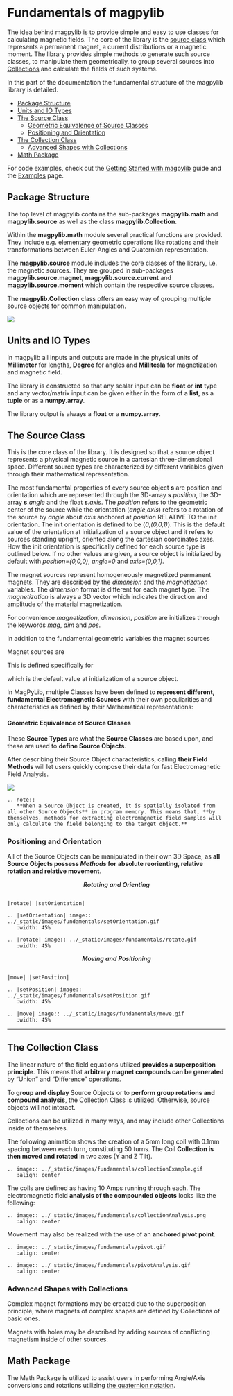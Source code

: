 # Fundamentals of magpylib

The idea behind magpylib is to provide simple and easy to use classes for calculating magnetic fields. The core of the library is the [source class](#source-class) which represents a permanent magnet, a current distributions or a magnetic moment. The library provides simple methods to generate such source classes, to manipulate them geometrically, to group several sources into [Collections](#the-collection-class) and calculate the fields of such systems. 

In this part of the documentation the fundamental structure of the magpylib library is detailed.

  - [Package Structure](#package-structure)
  - [Units and IO Types](#units-and-IO-types)
  - [The Source Class](#the-source-class)
      - [Geometric Equivalence of Source Classes](#geometric-equivalence-of-source-classes)
    - [Positioning and Orientation](#positioning-and-orientation)
  - [The Collection Class](#the-collection-class)
    - [Advanced Shapes with Collections](#advanced-shapes-with-collections)
  - [Math Package](#math-package)

For code examples, check out the [Getting Started with magpylib](2_gettingStarted.md) guide and the [Examples](x_examples.rst) page.


## Package Structure

The top level of magpylib contains the sub-packages **magpylib.math** and **magpylib.source** as well as the class **magpylib.Collection**.

Within the **magpylib.math** module several practical functions are provided. They include e.g. elementary geometric operations like rotations and their transformations between Euler-Angles and Quaternion representation.

The **magpylib.source** module includes the core classes of the library, i.e. the magnetic sources. They are grouped in sub-packages **magpylib.source.magnet**, **magpylib.source.current** and **magpylib.source.moment** which contain the respective source classes.

The **magpylib.Collection** class offers an easy way of grouping multiple source objects for common manipulation.

![](../_static/images/summary/lib.png)


## Units and IO Types

In magpylib all inputs and outputs are made in the physical units of **Millimeter** for lengths, **Degree** for angles and **Millitesla** for magnetization and magnetic field.

The library is constructed so that any scalar input can be **float** or **int** type and any vector/matrix input can be given either in the form of a **list**, as a **tuple** or as a **numpy.array**.

The library output is always a **float** or a **numpy.array**.

## The Source Class

This is the core class of the library. It is designed so that a source object represents a physical magnetic source in a cartesian three-dimensional space. Different source types are characterized by different variables given through their mathematical representation. 

The most fundamental properties of every source object **s** are position and orientation which are represented through the 3D-array **s**.*position*, the 3D-array **s**.*angle* and the float **s**.*axis*. The *position* refers to the geometric center of the source while the orientation (*angle*,*axis*) refers to a rotation of the source by *angle* about *axis* anchored at *position* RELATIVE TO the init orientation. The init orientation is defined to be (*0*,*(0,0,1)*). This is the default value of the orientation at initialization of a source object and it refers to sources standing upright, oriented along the cartesian coordinates axes. How the init orientation is specifically defined for each source type is outlined below. If no other values are given, a source object is initialized by default with *position=(0,0,0)*, *angle=0* and *axis=(0,0,1)*.

The magnet sources represent homogeneously magnetized permanent magnets. They are described by the *dimension* and the *magnetization* variables. The *dimension* format is different for each magnet type. The *magnetization* is always a 3D vector which indicates the direction and amplitude of the material magnetization.

For convenience *magnetization*, *dimension*, *position* are initializes through the keywords *mag*, *dim* and *pos*.







In addition to the fundamental geometric variables the magnet sources 

Magnet sources are 


 This is defined specifically for 


 which is the default value at initialization of a source object. 



In MagPyLib, multiple Classes have been defined to **represent different, fundamental Electromagnetic Sources** with their own peculiarities and characteristics as defined by their Mathematical representations:

#### Geometric Equivalence of Source Classes

These **Source Types** are what the **Source Classes** are based upon, and these are used to **define Source Objects**. 

After describing their Source Object characteristics, calling **their Field Methods** will let users quickly compose their data for fast Electromagnetic Field Analysis.

![](../_static/images/fundamentals/sourceEquivalent.png)

```eval_rst
.. note::
   **When a Source Object is created, it is spatially isolated from all other Source Objects** in program memory. This means that, **by themselves, methods for extracting electromagnetic field samples will only calculate the field belonging to the target object.**
```

### Positioning and Orientation

All of the Source Objects can be manipulated in their own 3D Space, as **all Source Objects possess *Methods* for absolute reorienting, relative rotation and relative movement**.

<i><p align="center" style="font-weight: 600;"> Rotating and Orienting </p></i>

```eval_rst

|rotate| |setOrientation|

.. |setOrientation| image:: ../_static/images/fundamentals/setOrientation.gif
   :width: 45%

.. |rotate| image:: ../_static/images/fundamentals/rotate.gif
   :width: 45%

```

<i><p align="center" style="font-weight: 600;"> Moving and Positioning </p></i>

```eval_rst

|move| |setPosition|

.. |setPosition| image:: ../_static/images/fundamentals/setPosition.gif
   :width: 45%

.. |move| image:: ../_static/images/fundamentals/move.gif
   :width: 45%
```
---

## The Collection Class

The linear nature of the field equations utilized **provides a superposition principle**. This means that **arbitrary magnet compounds can be generated** by “Union” and “Difference” operations.

To **group and display** Source Objects or to **perform group rotations and compound analysis**, the Collection Class is utilized. Otherwise, source objects will not interact.

Collections can be utilized in many ways, and may include other Collections inside of themselves. 

The following animation shows the creation of a 5mm long coil with 0.1mm spacing between each turn, constituting 50 turns.
The Coil **Collection is then moved and rotated** in two axes (Y and Z Tilt). 

```eval_rst
.. image:: ../_static/images/fundamentals/collectionExample.gif
   :align: center
```

The coils are defined as having 10 Amps running through each. 
The electromagnetic field **analysis of the compounded objects** looks like the following:

```eval_rst
.. image:: ../_static/images/fundamentals/collectionAnalysis.png
   :align: center
```

Movement may also be realized with the use of an **anchored pivot point**.

```eval_rst
.. image:: ../_static/images/fundamentals/pivot.gif
   :align: center
```

```eval_rst
.. image:: ../_static/images/fundamentals/pivotAnalysis.gif
   :align: center
```

### Advanced Shapes with Collections

Complex magnet formations may be created due to the superposition principle, where magnets of complex shapes are defined by Collections of basic ones.

Magnets with holes may be described by adding sources of conflicting magnetism inside of other sources.


## Math Package

The Math Package is utilized to assist users in performing Angle/Axis conversions and rotations utilizing [the quaternion notation](https://en.wikipedia.org/wiki/Quaternions_and_spatial_rotation).

[paper]: http://mystery-404.herokuapp.com